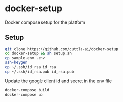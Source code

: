 # docker-setup

Docker compose setup for the platform

## Setup

```bash
git clone https://github.com/cuttle-ai/docker-setup
cd docker-setup && sh setup.sh
cp sample.env .env
ssh-keygen
cp ~/.ssh/id_rsa id_rsa
cp ~/.ssh/id_rsa.pub id_rsa.pub
```

Update the google client id and secret in the env file

```bash
docker-compose build
docker-compose up
```
